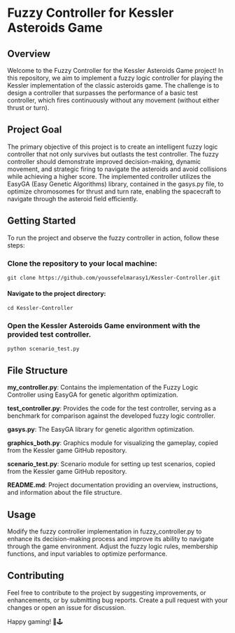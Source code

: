 # Fuzzy Controller for Kessler Asteroids Game

## Overview
Welcome to the Fuzzy Controller for the Kessler Asteroids Game project! In this repository, we aim to implement a fuzzy logic controller for playing the Kessler implementation of the classic asteroids game. The challenge is to design a controller that surpasses the performance of a basic test controller, which fires continuously without any movement (without either thrust or turn).

## Project Goal
The primary objective of this project is to create an intelligent fuzzy logic controller that not only survives but outlasts the test controller. The fuzzy controller should demonstrate improved decision-making, dynamic movement, and strategic firing to navigate the asteroids and avoid collisions while achieving a higher score. The implemented controller utilizes the EasyGA (Easy Genetic Algorithms) library, contained in the gasys.py file, to optimize chromosomes for thrust and turn rate, enabling the spacecraft to navigate through the asteroid field efficiently.

## Getting Started
To run the project and observe the fuzzy controller in action, follow these steps:

### Clone the repository to your local machine:

`git clone https://github.com/youssefelmarasy1/Kessler-Controller.git`

#### Navigate to the project directory:
`cd Kessler-Controller`

### Open the Kessler Asteroids Game environment with the provided test controller.
`python scenario_test.py`

## File Structure
**my_controller.py**: Contains the implementation of the Fuzzy Logic Controller using EasyGA for genetic algorithm optimization.

**test_controller.py**: Provides the code for the test controller, serving as a benchmark for comparison against the developed fuzzy logic controller.

**gasys.py**: The EasyGA library for genetic algorithm optimization.

**graphics_both.py**: Graphics module for visualizing the gameplay, copied from the Kessler game GitHub repository.

**scenario_test.py**: Scenario module for setting up test scenarios, copied from the Kessler game GitHub repository.

**README.md**: Project documentation providing an overview, instructions, and information about the file structure.

## Usage
Modify the fuzzy controller implementation in fuzzy_controller.py to enhance its decision-making process and improve its ability to navigate through the game environment. Adjust the fuzzy logic rules, membership functions, and input variables to optimize performance.

## Contributing
Feel free to contribute to the project by suggesting improvements, or enhancements, or by submitting bug reports. Create a pull request with your changes or open an issue for discussion.

Happy gaming! 🚀🕹️
